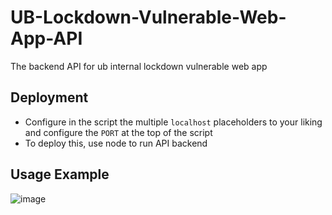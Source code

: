 # UB-Lockdown-Vulnerable-Web-App-API
The backend API for ub internal lockdown vulnerable web app

## Deployment
- Configure in the script the multiple `localhost` placeholders to your liking and configure the `PORT` at the top of the script
- To deploy this, use node to run API backend

## Usage Example
![image](https://user-images.githubusercontent.com/80996688/162341500-ae5fe9c9-c774-4c07-97c1-f6ffffecee58.png)
